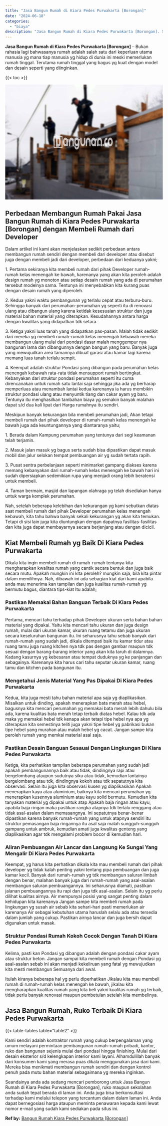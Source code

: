 ```yaml
---
title: "Jasa Bangun Rumah di Kiara Pedes Purwakarta [Borongan]"
date: "2024-06-18"
categories: 
  - "biaya"
description: "Jasa Bangun Rumah di Kiara Pedes Purwakarta [Borongan]. Seandainya anda ada sedang mencari pemborong untuk Jasa Bangun Rumah di Kiara Pedes Purwakarta [Boro..."
---
```


**Jasa Bangun Rumah di Kiara Pedes Purwakarta \[Borongan\]** – Bukan rahasia lagi bahwasanya rumah adalah salah satu dari keperluan utama manusia yg mana tiap manusia yg hidup di dunia ini meski memerlukan rumah tinggal. Terutama rumah tinggal yang bagus yg kuat dengan model dan desain seperti yang diinginkan.

{{< toc >}}

![Jasa Bangun Rumah di Kiara Pedes Purwakarta [Borongan]](/images/borong-bangunan-13.png)

## Perbedaan Membangun Rumah Pakai Jasa Bangun Rumah di Kiara Pedes Purwakarta \[Borongan\] dengan Membeli Rumah dari Developer

Dalam artikel ini kami akan menjelaskan sedikit perbedaan antara membangun rumah sendiri dengan membeli dari developer atau disebut juga dengan membeli jadi dari developer, perbedaan dari keduanya yakni;

1\. Pertama sekiranya kita membeli rumah dari pihak Developer rumah-rumah kelas menengah ke bawah, karenanya yang akan kita peroleh adalah design rumah yg monoton atau setiap desain rumah yang ada di perumahan tersebut modelnya sama. Tentunya ini menyebabkan kita kurang puas dengan desain rumah yang diperoleh.

2\. Kedua yakni waktu pembangunan yg terlalu cepat atau terburu-buru. Sehingga banyak dari perumahan-perumahan yg seperti itu di renovasi ulang atau dibangun ulang karena ketidak kesesuaian struktur dan juga material bahan material yang diterapkan. Kesudahannya antara harga dengan kwalitas yang didapatkan tdk setara.

3\. Ketiga yakni luas tanah yang didapatkan pas-pasan. Malah tidak sedikit dari mereka yg membeli rumah-rumah kelas menengah kebawah mereka membangun ulang mulai dari pondasi dasar malah menggempur nya bangunan lama dan dibangunnya dengan bangun yang baru. Banyak juga yang mewujudkan area tamannya dibuat garasi atau kamar lagi karena memang luas tanah terlalu sempit.

4\. Keempat adalah struktur Pondasi yang dibangun pada perumahan kelas menengah kebawah rata-rata tidak mensupport rumah bertingkat. Kebanyakan dari struktur pondasi perumahan seperti itu cuma direncanakan untuk rumah satu lantai saja sehingga jika ada yg berharap memperluas atau menambah lantai kedua karenanya ia harus membikin struktur pondasi ulang atau menyuntik tiang dan cakar ayam yg baru. Tentunya itu menghasilkan tambahan biaya yg semakin banyak malahan dapat s/d dua kali lipat dari Harga rumahnya itu sendiri.

Meskipun banyak kekurangan bila membeli perumahan jadi, Akan tetapi membeli rumah dari pihak developer di rumah-rumah kelas menengah ke bawah juga ada keuntungannya yang diantaranya yaitu;

1\. Berada dalam Kampung perumahan yang tentunya dari segi keamanan telah terjamin.

2\. Masuk jalan masuk yg bagus serta sudah bisa dipastikan dapat masuk mobil dan jalur selokan tempat pembuangan air yg sudah tertata rapih.

3\. Pusat sentra perbelanjaan seperti minimarket gampang diakses karena memang kebanyakan dari rumah-rumah kelas menengah ke bawah hari ini sudah dipersiapkan sedemikian rupa yang menjadi orang lebih beratensi untuk membeli.

4\. Taman bermain, masjid dan lapangan olahraga yg telah disediakan hanya untuk warga komplek perumahan.

Nah, setelah beberapa kelebihan dan kekurangan yg kami sebutkan diatas saat membeli rumah dari pihak Developer perumahan kelas menengah kebawah, kita tahu bahwa banyak sekali kekurangan yg akan kita temukan. Tetapi di sisi lain juga kita diuntungkan dengan dapatnya fasilitas-fasilitas dan kita juga dapat membayarnya secara berjenjang atau dengan dicicil.

## Kiat Membeli Rumah yg Baik Di Kiara Pedes Purwakarta

Dikala kita ingin membeli rumah di rumah-rumah tentunya kita mengharapkan kwalitas rumah yang cantik secara bentuk dan juga baik secara mutu. Apakah mungkin ini kita peroleh? mungkin saja, bila kita pintar dalam memilihnya. Nah, dibawah ini ada sebagian kiat dari kami apabila anda mau menerima kan tampilan dan juga kualitas rumah-rumah yg bermutu bagus, diantara tips-kiat Itu adalah;

### Pastikan Memakai Bahan Banguan Terbaik Di Kiara Pedes Purwakarta

Pertama, mencari tahu terhadap pihak Developer ukuran serta bahan bahan material yang dipakai. Yaitu kita mencari tahu ukuran dan juga design rumah, mulai dari ukuran kamar, ukuran ruang tetamu dan juga ukuran secara keseluruhan bangunan itu. Ini seharusnya tahu sebab banyak dari rumah-rumah yang sudah jadi, dikala ditempati baik itu kamar tidur atau ruang tamu juga ruang kitchen nya tdk pas dengan gambar maupun tdk sesuai dengan barang-barang interior yang akan kita taruh di dalamnya. Kadang kasurnya yg kebesaran atau tempat duduknya yg ke panjangan dan sebagainya. Karenanya kita harus cari tahu seputar ukuran kamar, ruang tamu dan kitchen pada bangunan itu.

### Mengetahui Jenis Material Yang Pas Dipakai Di Kiara Pedes Purwakarta

Kedua, kita juga mesti tahu bahan material apa saja yg diaplikasikan. Misalkan untuk dinding, apakah menerapkan bata merah atau hebel, bagusnya kita mencari perumahan yg memakai bata merah lebih dahulu bila ada, karena kualitas bata merah tetap terbaik diatas hebel. Kalau tdk ada maka yg memakai hebel tdk kenapa akan tetapi tipe hebel nya apa yg diterapkan kita semestinya teliti juga yakni tipe hebel yg pabrikasi bukan tipe hebel yang murahan atau malah hebel yg cacat. Jangan sampe kita peroleh rumah yang memkai material asal saja.

### Pastikan Desain Banguan Sesauai Dengan Lingkungan Di Kiara Pedes Purwakarta

Ketiga, kita perhatikan tampilan beberapa perumahan yang sudah jadi apakah pembangunannya baik atau tidak, dindingnya rapi atau bergelombang ataupun sudutnya siku atau tidak, kemudian lantainya bergelombang atau tdk, dindingnya kokoh atau tdk sepatutnya kita observasi. Selain itu juga kita observasi kusen yg diaplikasikan Apakah menerapkan kayu atau aluminium, baiknya kita mencari perumahan yg menerapkan kusennya aluminium atau kayu solid bermutu. Kemudian kita tanyakan material yg dipakai untuk atap Apakah baja ringan atau kayu, apabila baja ringan maka pastikan rangka atapnya tdk terlalu renggang atau tidak asal-asalan dalam memasangnya. Ini sepatutnya benar-benar dipastikan karena banyak rumah-rumah yang untuk atapnya sendiri itu struktur pemasangan baja ringannya itu asal saja malah sungguh-sungguh gampang untuk ambruk, kemudian amati juga kwalitas genteng yang diaplikasikan agar tdk mengalami problem bocor di kemudian hari.

### Aliran Pembuangan Air Lancar dan Langsung Ke Sungai Yang Mengalir Di Kiara Pedes Purwakarta

Keempat, yg harus kita perhatikan dikala kita mau membeli rumah dari pihak developer yg tidak kalah penting yakni tentang pipa pembuangan dan juga kamar kecil. Banyak dari rumah-rumah yg tdk membangun saluran limbah dengan benar, malahan banyak juga dari rumah-rumah yang asal-asalan membangun saluran pembuangannya. Ini seharusnya diamati, pastikan jalanan pembuangannya itu rapi dan juga tdk asal-asalan. Selain itu yg perlu dilihat kualitas airnya. Air mempunyai posisi yang sangat penting dalam kehidupan kita karenanya Jangan sampe kita membeli rumah pada lingkungan yg susah air sebab kita sehari-hari pasti memerlukan air karenanya Air sebagai kebutuhan utama haruslah selalu ada atau tersedia dalam jumlah yang cukup. Pastikan airnya lancar dan juga bersih dapat digunakan untuk masak.

### Struktur Pondasi Rumah Kokoh Cocok Dengan Tanah Di Kiara Pedes Purwakarta

Kelima, pasti kan Pondasi yg dibangun adalah dengan pondasi cakar ayam atau struktur beton. Jangan sampai kita membeli rumah dengan Pondasi yg asal-asalan sebab ini akan menjadi kekeliruan yang fatal yg mewujudkan kita mesti membangun Semuanya dari awal.

Itulah kiranya beberapa hal yg perlu diperhatikan Jikalau kita mau membeli rumah di rumah-rumah kelas menengah ke bawah, jikalau kita mengharapkan kualitas rumah yang kita beli yakni kualitas rumah yg terbaik, tidak perlu banyak renovasi maupun pembetulan setelah kita membelinya.

## Jasa Bangun Rumah, Ruko Terbaik Di Kiara Pedes Purwakarta

{{< table-tables table="table2" >}}

Kami sendiri adalah kontraktor rumah yang cukup berpengalaman yang umum melayani permintaan pembangunan rumah-rumah pribadi, kantor, ruko dan bangunan sejenis mulai dari pondasi hingga finishing. Mulai dari desain eksterior s/d kelengkapan interior kami layani. Alhamdulillah banyak dari konsumen kami yang merasa puas dikala menggunakan jasa dari kami. Mereka bisa menikmati membangun rumah sendiri dan dengan kontrol penuh pada mutu bahan material sebagaimana yg mereka inginkan.

Seandainya anda ada sedang mencari pemborong untuk Jasa Bangun Rumah di Kiara Pedes Purwakarta \[Borongan\], ruko maupun sekolahan anda sudah tepat berada di laman ini. Anda juga bisa berkonsultasi terhadap kami melalui telepon yang tercantum dalam dalam laman ini. Anda dapat bernegosiasi harga ataupun meminta penawaran kepada kami lewat nomor e-mail yang sudah kami sediakan pada situs ini.

**Ref by:** [Bangun Rumah Kiara Pedes Purwakarta [Borongan]](https://id.wikipedia.org/wiki/Bangun)
